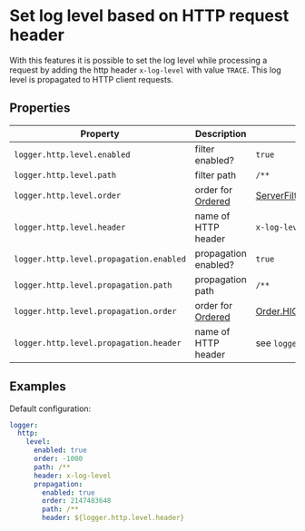 # Set log level based on HTTP request header

With this features it is possible to set the log level while processing a request by adding the http header `x-log-level` with value `TRACE`. This log level is propagated to HTTP client requests.

## Properties

Property | Description | Default
-------- | ----------- | -------
`logger.http.level.enabled` | filter enabled? | `true`
`logger.http.level.path` | filter path | `/**`
`logger.http.level.order` | order for [Ordered](https://github.com/micronaut-projects/micronaut-core/blob/v3.2.0/core/src/main/java/io/micronaut/core/order/Ordered.java) | [ServerFilterPhase.FIRST.before()](https://github.com/micronaut-projects/micronaut-core/blob/v3.2.0/http/src/main/java/io/micronaut/http/filter/ServerFilterPhase.java#L34)
`logger.http.level.header` | name of HTTP header | `x-log-level`
`logger.http.level.propagation.enabled` | propagation enabled? | `true`
`logger.http.level.propagation.path` | propagation path | `/**`
`logger.http.level.propagation.order` | order for [Ordered](https://github.com/micronaut-projects/micronaut-core/blob/v3.2.0/core/src/main/java/io/micronaut/core/order/Ordered.java) | [Order.HIGHEST_PRECEDENCE](https://github.com/micronaut-projects/micronaut-core/blob/v3.2.0/core/src/main/java/io/micronaut/core/order/Ordered.java#L30)
`logger.http.level.propagation.header` | name of HTTP header | see `logger.http.level.header`

## Examples

Default configuration:

```yaml
logger:
  http:
    level:
      enabled: true
      order: -1000
      path: /**
      header: x-log-level
      propagation:
        enabled: true
        order: 2147483648
        path: /**
        header: ${logger.http.level.header}
```

